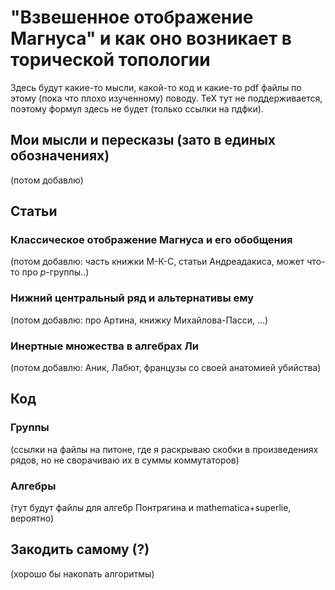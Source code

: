 # "Взвешенное отображение Магнуса" и как оно возникает в торической топологии

Здесь будут какие-то мысли, какой-то код и какие-то pdf файлы по этому (пока что плохо изученному) поводу. TeX тут не поддерживается, поэтому формул здесь не будет (только ссылки на пдфки).

## Мои мысли и пересказы (зато в единых обозначениях)
(потом добавлю)

## Статьи
### Классическое отображение Магнуса и его обобщения
(потом добавлю: часть книжки М-К-С, статьи Андреадакиса, может что-то про _p_-группы..)
### Нижний центральный ряд и альтернативы ему
(потом добавлю: про Артина, книжку Михайлова-Пасси, ...)
### Инертные множества в алгебрах Ли
(потом добавлю: Аник, Лабют, французы со своей анатомией убийства)

## Код
### Группы
(ссылки на файлы на питоне, где я раскрываю скобки в произведениях рядов, но не сворачиваю их в суммы коммутаторов)
### Алгебры
(тут будут файлы для алгебр Понтрягина и mathematica+superlie, вероятно)

## Закодить самому (?)
(хорошо бы накопать алгоритмы)
